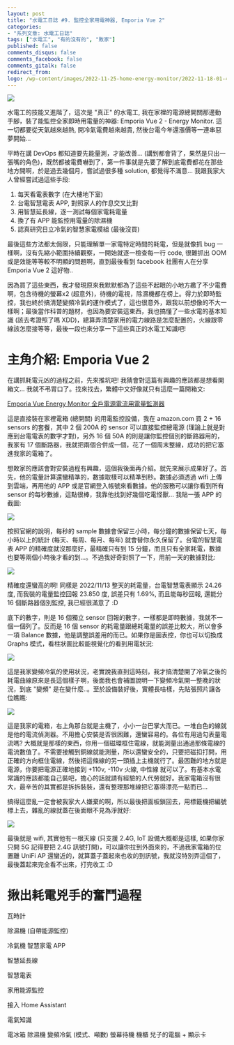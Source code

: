 ```yaml
---
layout: post
title: "水電工日誌 #9. 監控全家用電神器, Emporia Vue 2"
categories:
- "系列文章: 水電工日誌"
tags: ["水電工", "有的沒有的", "敗家"]
published: false
comments_disqus: false
comments_facebook: false
comments_gitalk: false
redirect_from:
logo: /wp-content/images/2022-11-25-home-energy-monitor/2022-11-18-01-47-59.png
---
```


![](/wp-content/images/2022-11-25-home-energy-monitor/2022-11-18-01-47-59.png)

水電工的技能又進階了，這次是 "真正" 的水電工, 我在家裡的電源總開關那邊動手腳，裝了能監控全家即時用電量的神器: Emporia Vue 2 - Energy Monitor. 這一切都要從天氣越來越熱, 開冷氣電費越來越貴, 然後台電今年還漲價等一連串惡夢開始...

平時在講 DevOps 都知道要先能量測，才能改善... (講到都會背了，果然是只出一張嘴的角色)，既然都被電費嚇到了，第一件事就是先要了解到底電費都花在那些地方開啊，於是過去幾個月，嘗試過很多種 solution, 都覺得不滿意... 我跟我家大人曾經嘗試過這些手段:

1. 每天看電表數字 (在大樓地下室)
1. 台電智慧電表 APP, 對照家人的作息交叉比對
1. 用智慧延長線，逐一測試每個家電耗電量
1. 換了有 APP 能監控用電量的除濕機
1. 認真研究日立冷氣的智慧家電模組 (最後沒買)

最後這些方法都太侷限，只能理解單一家電特定時間的耗電，但是就像抓 bug 一樣啊，沒有先縮小範圍持續觀察，一開始就逐一檢查每一行 code, 很難抓出 OOM 或是效能等等較不明顯的問題啊，直到最後看到 facebook 社團有人在分享 Emporia Vue 2 這好物.. 

<!--more-->


因為買了這些東西，我才發現原來我默默都為了這些不起眼的小地方繳了不少電費啊，包含待機的螢幕x2 (超意外)，待機的電視，除濕機都在榜上。得力於即時監控，我也終於搞清楚變頻冷氣的運作模式了，這也很意外，跟我以前想像的不大一樣啊；最後當作科普的題材，也因為要安裝這東西，我也搞懂了一些水電的基本知識 (該去考證照了嗎 XDD)，總算弄清楚家用的電力線路是怎麼配置的，火線跟零線該怎麼接等等，最後一段也來分享一下這些真正的水電工知識吧!



# 主角介紹: Emporia Vue 2

在講抓耗電元凶的過程之前，先來推坑吧! 我猜會對這篇有興趣的應該都是想看開箱文... 我就不弔胃口了。找來找去，繁體中文好像就只有這麼一篇開箱文:

[Emporia Vue Energy Monitor 全戶電源電流用電量監測器](https://wsmwason.com/blog/post/604)

這是直接裝在家裡電箱 (總開關) 的用電監控設備，我在 amazon.com 買 2 + 16 sensors 的套餐，其中 2 個 200A 的 sensor 可以直接監控總電源 (理論上就是對應到台電電表的數字才對)，另外 16 個 50A 的則是讓你監控個別的斷路器用的，我家有 17 個斷路器，我就把兩個合併成一個，花了一個周末整線，成功的把它塞進我家的電箱了。

想敗家的應該會對安裝過程有興趣，這個我後面再介紹。就先來展示成果好了。首先，他的電量計算還蠻精準的，數據取樣可以精準到秒。數據必須透過 wifi 上傳到雲端，再用他的 APP 或是官網登入帳號來看數據。他的服務可以讓你看到所有 sensor 的每秒數據，這點很棒，我靠他找到好幾個吃電怪獸... 我貼一張 APP 的截圖:

![](/wp-content/images/2022-11-25-home-energy-monitor/2022-11-19-02-23-11.png)

按照官網的說明，每秒的 sample 數據會保留三小時，每分鐘的數據保留七天，每小時以上的統計 (每天、每周、每月、每年) 就會替你永久保留了。台電的智慧電表 APP 的精確度就沒那麼好，最精確只有到 15 分鐘，而且只有全家耗電，數據也要等兩個小時後才看的到...。不過我好奇對照了一下，用前一天的數據對比:

![](/wp-content/images/2022-11-25-home-energy-monitor/2022-11-19-02-28-03.png)

精確度還蠻高的啊! 同樣是 2022/11/13 整天的耗電量，台電智慧電表顯示 24.26 度, 而我裝的電量監控回報 23.850 度, 誤差只有 1.69%, 而且能每秒回報, 還能分 16 個斷路器個別監控, 我已經很滿意了 :D

底下的數字，則是 16 個獨立 sensor 回報的數字，一樣都是即時數據，我就不一個一個列了。反而是 16 個 sensor 的耗電量跟總耗電量的誤差比較大，所以會多一項 Balance 數據，他是調整誤差用的而已。如果你是圖表控，你也可以切換成 Graphs 模式，看柱狀圖比較能視覺化的看到用電狀況:

![](/wp-content/images/2022-11-25-home-energy-monitor/2022-11-19-02-35-36.png)

這是我家變頻冷氣的使用狀況，老實說我直到這時刻，我才搞清楚開了冷氣之後的耗電曲線原來是長這個樣子啊，後面我也會補圖說明一下變頻冷氣開一整晚的狀況，到底 "變頻" 是在變什麼..。至於設備裝好後，實體長啥樣，先貼張照片讓各位瞧瞧:

![](/wp-content/images/2022-11-25-home-energy-monitor/2022-11-19-02-39-40.png)

這是我家的電箱，右上角那台就是主機了，小小一台巴掌大而已。一堆白色的線就是他的電流偵測器。不用擔心安裝是否很困難，還蠻容易的。各位有用過勾表量電流嗎? 大概就是那樣的東西，你用一個磁環框住電線，就能測量出通過那條電線的電流數值了。不需要接觸到銅線就能測量，所以還蠻安全的，只要把磁扣打開，用正確的方向框住電線，然後把這條線的另一頭插上主機就行了。最困難的地方就是電源，你要把電源正確地接到 +110v, -110v 火線, 中性線 就可以了。有基本水電常識的應該都能自己裝吧，擔心的話就請有經驗的人代勞就好。我家電箱沒有很大，最辛苦的其實都是拆拆裝裝，還有整理那堆線把它塞得漂亮一點而已...

搞得這麼亂一定會被我家大人嫌棄的啊，所以最後把面板鎖回去，用標籤機把編號標上去，雜亂的線就蓋在後面眼不見為淨就好:

![](/wp-content/images/2022-11-25-home-energy-monitor/2022-11-19-02-47-20.png)

最後就是 wifi, 其實他有一根天線 (只支援 2.4G, IoT 設備大概都是這樣, 如果你家只開 5G 記得要把 2.4G 訊號打開)，可以讓你拉到外面來的，不過我家電箱的位置離 UniFi AP 還蠻近的，就算蓋子蓋起來也收的到訊號，我就沒特別弄這個了，最後蓋起來完全看不出來，打完收工 :D




# 揪出耗電兇手的奮鬥過程


瓦時計

除濕機 (自帶能源監控)

冷氣機 智慧家電 APP

智慧延長線

智慧電表

家用能源監控

接入 Home Assistant

電氣知識



電冰箱
除濕機
變頻冷氣 (模式、噸數)
螢幕待機
機櫃
兒子的電腦 + 顯示卡



